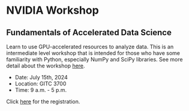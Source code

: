 # NVIDIA Workshop 

## Fundamentals of Accelerated Data Science

Learn to use GPU-accelerated resources to analyze data. This is an intermediate level workshop that is intended for those who have some familiarity with Python, especially NumPy and SciPy libraries. See more detail about the workshop [here](https://www.nvidia.com/content/dam/en-zz/Solutions/deep-learning/deep-learning-education/DLI-Workshop-Fundamentals-of-Accelerated-Data-Science-with-RAPIDS.pdf).

- Date: July 15th, 2024
- Location: GITC 3700
- Time: 9 a.m. - 5 p.m.

Click [here](https://forms.gle/NhtvEUiY2st3eQoT6) for the registration.
